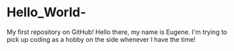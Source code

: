 # Hello_World-
My first repository on GitHub! 
Hello there, my name is Eugene. I'm trying to pick up coding as a hobby on the side whenever I have the time! 
